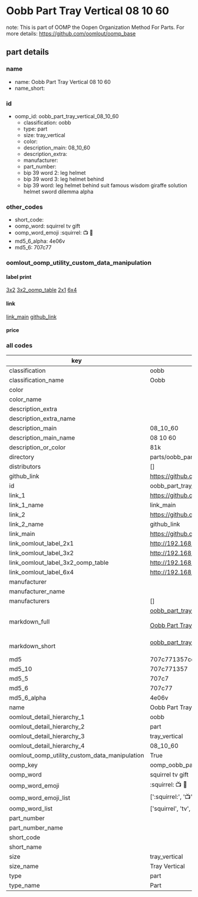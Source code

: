 # Oobb Part Tray Vertical 08 10 60  

note: This is part of OOMP the Oopen Organization Method For Parts. For more details: https://github.com/oomlout/oomp_base

##  part details





### name
* name: Oobb Part Tray Vertical 08 10 60
* name_short: 
### id
* oomp_id: oobb_part_tray_vertical_08_10_60
  * classification: oobb
  * type: part
  * size: tray_vertical
  * color: 
  * description_main: 08_10_60
  * description_extra: 
  * manufacturer: 
  * part_number: 
  * bip 39 word 2: leg helmet
  * bip 39 word 3: leg helmet behind
  * bip 39 word: leg helmet behind suit famous wisdom giraffe solution helmet sword dilemma alpha

### other_codes
* short_code: 
* oomp_word: squirrel tv gift
* oomp_word_emoji :squirrel: :tv: :gift:
* md5_6_alpha: 4e06v
* md5_6: 707c77






### oomlout_oomp_utility_custom_data_manipulation
#### label print
[3x2](http://192.168.1.245:1112/?label=oomp%204e06v)
[3x2_oomp_table](http://192.168.1.107:1112/?label=oomp%204e06v)
[2x1](http://192.168.1.242:1112/?label=oomp%204e06v)
[6x4](http://192.168.1.55:1112/?label=oomp%204e06v)    

#### link

[link_main](https://github.com/oomlout/oomlout_oomp_current_version_messy/tree/main/parts/oobb_part_tray_vertical_08_10_60) [github_link](https://github.com/oomlout/oomlout_oomp_part_src/tree/main/parts/oobb_part_tray_vertical_08_10_60)                             

#### price







### all codes 
| key | value |  
| --- | --- |  
| classification | oobb |  
| classification_name | Oobb |  
| color |  |  
| color_name |  |  
| description_extra |  |  
| description_extra_name |  |  
| description_main | 08_10_60 |  
| description_main_name | 08 10 60 |  
| description_or_color | 81k |  
| directory | parts/oobb_part_tray_vertical_08_10_60 |  
| distributors | [] |  
| github_link | https://github.com/oomlout/oomlout_oomp_part_src/tree/main/parts/oobb_part_tray_vertical_08_10_60 |  
| id | oobb_part_tray_vertical_08_10_60 |  
| link_1 | https://github.com/oomlout/oomlout_oomp_current_version_messy/tree/main/parts/oobb_part_tray_vertical_08_10_60 |  
| link_1_name | link_main |  
| link_2 | https://github.com/oomlout/oomlout_oomp_part_src/tree/main/parts/oobb_part_tray_vertical_08_10_60 |  
| link_2_name | github_link |  
| link_main | https://github.com/oomlout/oomlout_oomp_current_version_messy/tree/main/parts/oobb_part_tray_vertical_08_10_60 |  
| link_oomlout_label_2x1 | http://192.168.1.242:1112/?label=oomp%204e06v |  
| link_oomlout_label_3x2 | http://192.168.1.245:1112/?label=oomp%204e06v |  
| link_oomlout_label_3x2_oomp_table | http://192.168.1.107:1112/?label=oomp%204e06v |  
| link_oomlout_label_6x4 | http://192.168.1.55:1112/?label=oomp%204e06v |  
| manufacturer |  |  
| manufacturer_name |  |  
| manufacturers | [] |  
| markdown_full | [oobb_part_tray_vertical_08_10_60](https://github.com/oomlout/oomlout_oomp_current_version_messy/tree/main/parts/oobb_part_tray_vertical_08_10_60)<br>[](https://github.com/oomlout/oomlout_oomp_current_version_messy/tree/main/parts/oobb_part_tray_vertical_08_10_60)<br>[Oobb Part Tray Vertical 08 10 60](https://github.com/oomlout/oomlout_oomp_current_version_messy/tree/main/parts/oobb_part_tray_vertical_08_10_60)<br><br> |  
| markdown_short | [oobb_part_tray_vertical_08_10_60](https://github.com/oomlout/oomlout_oomp_current_version_messy/tree/main/parts/oobb_part_tray_vertical_08_10_60)<br><br> |  
| md5 | 707c771357cecc47f1295d90291abbfa |  
| md5_10 | 707c771357 |  
| md5_5 | 707c7 |  
| md5_6 | 707c77 |  
| md5_6_alpha | 4e06v |  
| name | Oobb Part Tray Vertical 08 10 60 |  
| oomlout_detail_hierarchy_1 | oobb |  
| oomlout_detail_hierarchy_2 | part |  
| oomlout_detail_hierarchy_3 | tray_vertical |  
| oomlout_detail_hierarchy_4 | 08_10_60 |  
| oomlout_oomp_utility_custom_data_manipulation | True |  
| oomp_key | oomp_oobb_part_tray_vertical_08_10_60 |  
| oomp_word | squirrel tv gift |  
| oomp_word_emoji | :squirrel: :tv: :gift: |  
| oomp_word_emoji_list | [':squirrel:', ':tv:', ':gift:'] |  
| oomp_word_list | ['squirrel', 'tv', 'gift'] |  
| part_number |  |  
| part_number_name |  |  
| short_code |  |  
| short_name |  |  
| size | tray_vertical |  
| size_name | Tray Vertical |  
| type | part |  
| type_name | Part |  

